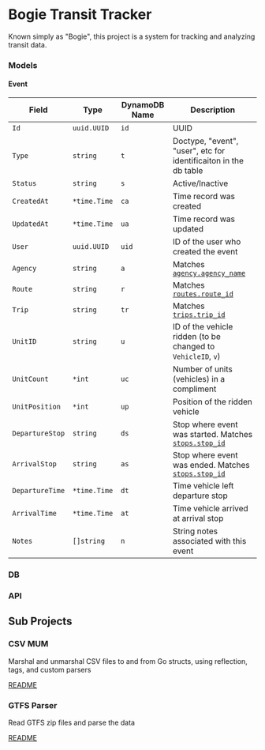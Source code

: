 # Bogie Transit Tracker
Known simply as "Bogie", this project is a system for tracking and analyzing transit data.

### Models

#### Event
| Field | Type | DynamoDB Name | Description |
|-------|------|---------------|-------------|
| `Id` | `uuid.UUID` |  `id` | UUID |
| `Type` | `string` | `t` | Doctype, "event", "user", etc for identificaiton in the db table |
| `Status` | `string` | `s` | Active/Inactive |
| `CreatedAt` | `*time.Time` | `ca` | Time record was created |
| `UpdatedAt` | `*time.Time` | `ua` | Time record was updated |
| `User` | `uuid.UUID` | `uid` | ID of the user who created the event |
| `Agency` | `string` | `a` | Matches [`agency.agency_name`](#gtfs-parser) |
| `Route` | `string` | `r` | Matches [`routes.route_id`](#gtfs-parser) |
| `Trip` | `string` | `tr` | Matches [`trips.trip_id`](#gtfs-parser) |
| `UnitID` | `string` | `u` | ID of the vehicle ridden (to be changed to `VehicleID`, `v`) |
| `UnitCount` | `*int` | `uc` | Number of units (vehicles) in a compliment |
| `UnitPosition` | `*int` | `up` | Position of the ridden vehicle |
| `DepartureStop` | `string` | `ds` | Stop where event was started. Matches [`stops.stop_id`](#gtfs-parser) |
| `ArrivalStop` | `string` | `as` | Stop where event was ended. Matches [`stops.stop_id`](#gtfs-parser) |
| `DepartureTime` | `*time.Time` | `dt` | Time vehicle left departure stop |
| `ArrivalTime` | `*time.Time` | `at` | Time vehicle arrived at arrival stop |
| `Notes` | `[]string` | `n` | String notes associated with this event |

### DB

### API

## Sub Projects

### CSV MUM
Marshal and unmarshal CSV files to and from Go structs, using reflection, tags, and custom parsers

[README](./pkg/csvmum/README.md)

### GTFS Parser
Read GTFS zip files and parse the data

[README](./pkg/gtfs/README.md)
